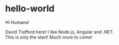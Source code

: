 # hello-world

Hi Humans!

David Trafford here!  I like Node.js, Angular and .NET.  
This is only the start!  Much more to come!
